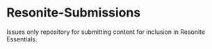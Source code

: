 # Resonite-Submissions
Issues only repository for submitting content for inclusion in Resonite Essentials.
